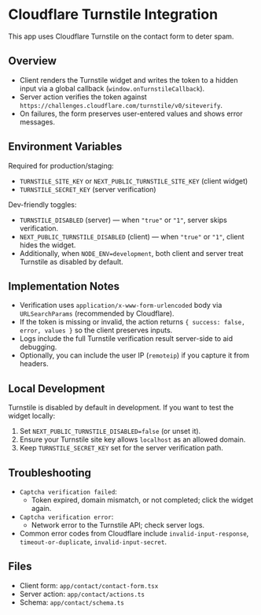 # Cloudflare Turnstile Integration

This app uses Cloudflare Turnstile on the contact form to deter spam.

## Overview

- Client renders the Turnstile widget and writes the token to a hidden input via a global callback (`window.onTurnstileCallback`).
- Server action verifies the token against `https://challenges.cloudflare.com/turnstile/v0/siteverify`.
- On failures, the form preserves user-entered values and shows error messages.

## Environment Variables

Required for production/staging:

- `TURNSTILE_SITE_KEY` or `NEXT_PUBLIC_TURNSTILE_SITE_KEY` (client widget)
- `TURNSTILE_SECRET_KEY` (server verification)

Dev-friendly toggles:

- `TURNSTILE_DISABLED` (server) — when `"true"` or `"1"`, server skips verification.
- `NEXT_PUBLIC_TURNSTILE_DISABLED` (client) — when `"true"` or `"1"`, client hides the widget.
- Additionally, when `NODE_ENV=development`, both client and server treat Turnstile as disabled by default.

## Implementation Notes

- Verification uses `application/x-www-form-urlencoded` body via `URLSearchParams` (recommended by Cloudflare).
- If the token is missing or invalid, the action returns `{ success: false, error, values }` so the client preserves inputs.
- Logs include the full Turnstile verification result server-side to aid debugging.
- Optionally, you can include the user IP (`remoteip`) if you capture it from headers.

## Local Development

Turnstile is disabled by default in development. If you want to test the widget locally:

1. Set `NEXT_PUBLIC_TURNSTILE_DISABLED=false` (or unset it).
2. Ensure your Turnstile site key allows `localhost` as an allowed domain.
3. Keep `TURNSTILE_SECRET_KEY` set for the server verification path.

## Troubleshooting

- `Captcha verification failed`:
  - Token expired, domain mismatch, or not completed; click the widget again.
- `Captcha verification error`:
  - Network error to the Turnstile API; check server logs.
- Common error codes from Cloudflare include `invalid-input-response`, `timeout-or-duplicate`, `invalid-input-secret`.

## Files

- Client form: `app/contact/contact-form.tsx`
- Server action: `app/contact/actions.ts`
- Schema: `app/contact/schema.ts`
